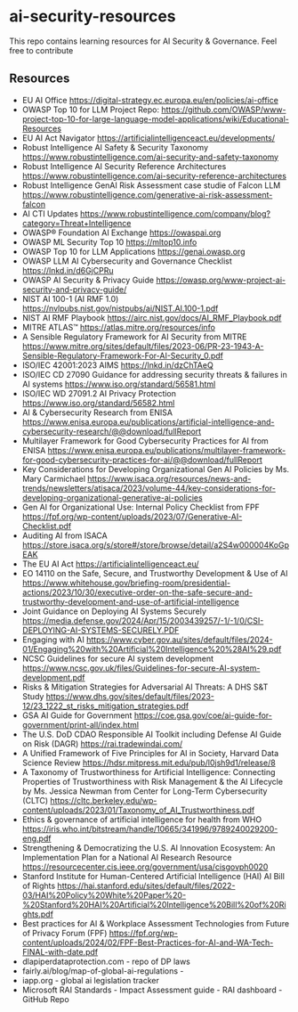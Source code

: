 # ai-security-resources
This repo contains learning resources for AI Security &amp; Governance. Feel free to contribute 

## Resources
- EU AI Office https://digital-strategy.ec.europa.eu/en/policies/ai-office
- OWASP Top 10 for LLM Project Repo: https://github.com/OWASP/www-project-top-10-for-large-language-model-applications/wiki/Educational-Resources
- EU AI Act Navigator https://artificialintelligenceact.eu/developments/ 
- Robust Intelligence AI Safety & Security Taxonomy https://www.robustintelligence.com/ai-security-and-safety-taxonomy
- Robust Intelligence AI Security Reference Architectures https://www.robustintelligence.com/ai-security-reference-architectures
- Robust Intelligence  GenAI Risk Assessment case studie of Falcon LLM  https://www.robustintelligence.com/generative-ai-risk-assessment-falcon
- AI CTI Updates https://www.robustintelligence.com/company/blog?category=Threat+Intelligence
- OWASP® Foundation AI Exchange https://owaspai.org
- OWASP ML Security Top 10 https://mltop10.info
- OWASP Top 10 for LLM Applications https://genai.owasp.org
- OWASP LLM AI Cybersecurity and Governance Checklist https://lnkd.in/d6GjCPRu
- OWASP AI Security & Privacy Guide https://owasp.org/www-project-ai-security-and-privacy-guide/
- NIST AI 100-1 (AI RMF 1.0) https://nvlpubs.nist.gov/nistpubs/ai/NIST.AI.100-1.pdf
- NIST AI RMF Playbook https://airc.nist.gov/docs/AI_RMF_Playbook.pdf
- MITRE ATLAS™ https://atlas.mitre.org/resources/info
- A Sensible Regulatory Framework for AI Security from MITRE https://www.mitre.org/sites/default/files/2023-06/PR-23-1943-A-Sensible-Regulatory-Framework-For-AI-Security_0.pdf
- ISO/IEC 42001:2023 AIMS https://lnkd.in/dzChTAeQ
- ISO/IEC CD 27090 Guidance for addressing security threats & failures in AI systems https://www.iso.org/standard/56581.html
- ISO/IEC WD 27091.2 AI Privacy Protection https://www.iso.org/standard/56582.html
- AI & Cybersecurity Research from ENISA https://www.enisa.europa.eu/publications/artificial-intelligence-and-cybersecurity-research/@@download/fullReport
- Multilayer Framework for Good Cybersecurity Practices for AI from ENISA https://www.enisa.europa.eu/publications/multilayer-framework-for-good-cybersecurity-practices-for-ai/@@download/fullReport
- Key Considerations for Developing Organizational Gen AI Policies by Ms. Mary Carmichael https://www.isaca.org/resources/news-and-trends/newsletters/atisaca/2023/volume-44/key-considerations-for-developing-organizational-generative-ai-policies
- Gen AI for Organizational Use: Internal Policy Checklist from FPF https://fpf.org/wp-content/uploads/2023/07/Generative-AI-Checklist.pdf
- Auditing AI from ISACA https://store.isaca.org/s/store#/store/browse/detail/a2S4w000004KoGpEAK
- The EU AI Act https://artificialintelligenceact.eu/
- EO 14110 on the Safe, Secure, and Trustworthy Development & Use of AI https://www.whitehouse.gov/briefing-room/presidential-actions/2023/10/30/executive-order-on-the-safe-secure-and-trustworthy-development-and-use-of-artificial-intelligence
- Joint Guidance on Deploying AI Systems Securely https://media.defense.gov/2024/Apr/15/2003439257/-1/-1/0/CSI-DEPLOYING-AI-SYSTEMS-SECURELY.PDF
- Engaging with AI https://www.cyber.gov.au/sites/default/files/2024-01/Engaging%20with%20Artificial%20Intelligence%20%28AI%29.pdf
- NCSC Guidelines for secure AI system development https://www.ncsc.gov.uk/files/Guidelines-for-secure-AI-system-development.pdf
- Risks & Mitigation Strategies for Adversarial AI Threats: A DHS S&T Study https://www.dhs.gov/sites/default/files/2023-12/23_1222_st_risks_mitigation_strategies.pdf
- GSA AI Guide for Government https://coe.gsa.gov/coe/ai-guide-for-government/print-all/index.html
- The U.S. DoD CDAO Responsible AI Toolkit including Defense AI Guide on Risk (DAGR) https://rai.tradewindai.com/
- A Unified Framework of Five Principles for AI in Society, Harvard Data Science Review https://hdsr.mitpress.mit.edu/pub/l0jsh9d1/release/8
- A Taxonomy of Trustworthiness for Artificial Intelligence: Connecting Properties of Trustworthiness with Risk Management & the AI Lifecycle by Ms. Jessica Newman from Center for Long-Term Cybersecurity (CLTC) https://cltc.berkeley.edu/wp-content/uploads/2023/01/Taxonomy_of_AI_Trustworthiness.pdf
- Ethics & governance of artificial intelligence for health from WHO https://iris.who.int/bitstream/handle/10665/341996/9789240029200-eng.pdf
- Strengthening & Democratizing the U.S. AI Innovation Ecosystem: An Implementation Plan for a National AI Research Resource https://resourcecenter.cis.ieee.org/government/usa/cisgovph0020
- Stanford Institute for Human-Centered Artificial Intelligence (HAI) AI Bill of Rights https://hai.stanford.edu/sites/default/files/2022-03/HAI%20Policy%20White%20Paper%20-%20Stanford%20HAI%20Artificial%20Intelligence%20Bill%20of%20Rights.pdf
- Best practices for AI & Workplace Assessment Technologies from Future of Privacy Forum (FPF) https://fpf.org/wp-content/uploads/2024/02/FPF-Best-Practices-for-AI-and-WA-Tech-FINAL-with-date.pdf
- dlapiperdataprotection.com - repo of DP laws
- fairly.ai/blog/map-of-global-ai-regulations - 
- iapp.org - global ai legislation tracker
- Microsoft RAI Standards - Impact Assessment guide - RAI dashboard - GitHub Repo 
